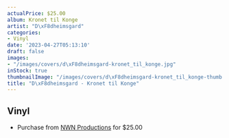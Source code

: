 ```yaml
---
actualPrice: $25.00
album: Kronet til Konge
artist: "D\xF8dheimsgard"
categories:
- Vinyl
date: '2023-04-27T05:13:10'
draft: false
images:
- "/images/covers/d\xF8dheimsgard-kronet_til_konge.jpg"
inStock: true
thumbnailImage: "/images/covers/d\xF8dheimsgard-kronet_til_konge-thumb.jpg"
title: "D\xF8dheimsgard - Kronet til Konge"
---
```


## Vinyl
* Purchase from [NWN Productions](http://shop.nwnprod.com/index.php?route=product/product&path=75&product_id=11848&sort=pd.name&order=ASC) for $25.00
